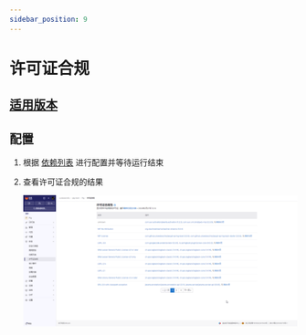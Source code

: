 ```yaml
---
sidebar_position: 9
---
```


# 许可证合规

## [适用版本](intro.md)

## 配置

1. 根据 [依赖列表](dependency-list.md) 进行配置并等待运行结束

2. 查看许可证合规的结果

   ![license-compliance-1.png](static/license-compliance-1.png)
